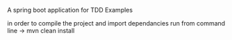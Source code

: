 A spring boot application for TDD Examples

in order to compile the project and import dependancies run from command line -> mvn clean install


